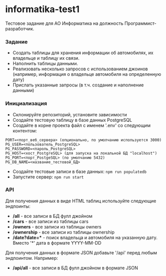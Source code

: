# informatika-test1
Тестовое задание для АО Информатика на должность Программист-разработчик.

### Задание
- Создать таблицы для хранения информации об автомобилях, их владельце и таблицу их связи.
- Наполнить таблицы данными.
- Реализовать несколько запросов с использованием джоинов (например, информация о владельце автомобиля на определенную дату)
- Прислать указанные запросы (в т.ч. создание и наполнение данными)

### Инициализация
- Склонируйте репозиторий, установите зависимости
- Создайте тестовую таблицу в базе данных PostgreSQL
- Создайте в корне проекта файл с именем '.env' со следующим контентом:
```
PORT=<порт_веб_сервера> (опционально, по умолчанию используется 3000)
PG_USER=<пользователь_PostgreSQL>
PG_PASSWORD=<пароль_PostgreSQL>
PG_HOST=<хост_PostgreSQL> (для запуска на локальной БД "localhost")
PG_PORT=<порт_PostgeSQL> (по умолчанию 5432)
PG_DB_NAME=<название_тестовой_БД>

```
- Создайте тестовые записи в базе данных: ``npm run populatedb``
- Запустите сервер: ``npm run start``

### API
Для получения данных в виде HTML таблиц используйте следующие эндпоинты:
- **/all** - все записи в БД фулл джойном
- **/cars** - все записи из таблицы cars
- **/owners** - все записи из таблицы owners
- **/ownership** - все записи из таблицы ownership
- **/date?date=\*** - поиск владельца и автомобиля на указанную дату. Вместо '*' дата в формате YYYY-MM-DD

Для получения данных в формате JSON добавьте '/api' перед любым эндпоинтом. Например:
- **/api/all** - все записи в БД фулл джойном в формате JSON
